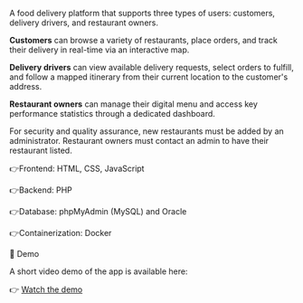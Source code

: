 A food delivery platform that supports three types of users: customers, delivery drivers, and restaurant owners.

<Strong>Customers</Strong> can browse a variety of restaurants, place orders, and track their delivery in real-time via an interactive map.

<Strong>Delivery drivers</Strong> can view available delivery requests, select orders to fulfill, and follow a mapped itinerary from their current location to the customer's address.

<Strong>Restaurant owners</Strong> can manage their digital menu and access key performance statistics through a dedicated dashboard.

For security and quality assurance, new restaurants must be added by an administrator. Restaurant owners must contact an admin to have their restaurant listed.

:point_right:Frontend: HTML, CSS, JavaScript

:point_right:Backend: PHP

:point_right:Database: phpMyAdmin (MySQL) and Oracle

:point_right:Containerization: Docker




🎥 Demo


A short video demo of the app is available here:

:point_right: <a href="https://drive.google.com/file/d/18zeBhQVVXDNXDEuO9Bq5VeOw1elfUAfU/view?usp=sharing">Watch the demo</a>
